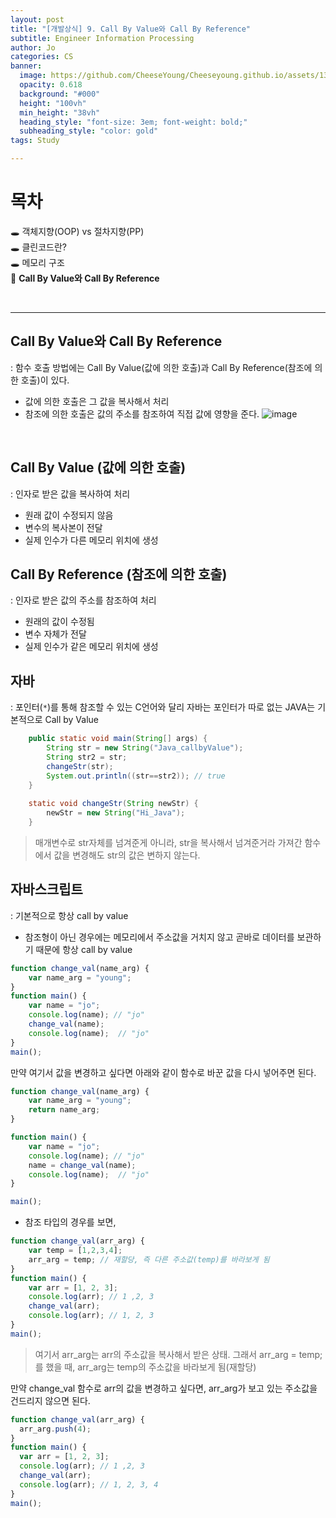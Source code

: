 ```yaml
---
layout: post
title: "[개발상식] 9. Call By Value와 Call By Reference"
subtitle: Engineer Information Processing
author: Jo
categories: CS
banner:
  image: https://github.com/CheeseYoung/Cheeseyoung.github.io/assets/132384527/c5baae55-a059-4321-80df-b5dfc0aceaf4
  opacity: 0.618
  background: "#000"
  height: "100vh"
  min_height: "38vh"
  heading_style: "font-size: 3em; font-weight: bold;"
  subheading_style: "color: gold"
tags: Study

---
```


# 목차
🕳 객체지향(OOP) vs 절차지향(PP) <br>
🕳 클린코드란? <br>
🕳 메모리 구조 <br>
📌 <b>Call By Value와 Call By Reference </b><br>

<br>
<hr>


## Call By Value와 Call By Reference
: 함수 호출 방법에는 Call By Value(값에 의한 호출)과 Call By Reference(참조에 의한 호출)이 있다.
- 값에 의한 호출은 그 값을 복사해서 처리
- 참조에 의한 호출은 값의 주소를 참조하여 직접 값에 영향을 준다.
![image](https://github.com/CheeseYoung/Cheeseyoung.github.io/assets/132384527/c5baae55-a059-4321-80df-b5dfc0aceaf4)

<br>

## Call By Value (값에 의한 호출)
: 인자로 받은 값을 복사하여 처리
- 원래 값이 수정되지 않음
- 변수의 복사본이 전달
- 실제 인수가 다른 메모리 위치에 생성

## Call By Reference (참조에 의한 호출)
: 인자로 받은 값의 주소를 참조하여 처리
- 원래의 값이 수정됨
- 변수 자체가 전달
- 실제 인수가 같은 메모리 위치에 생성

## 자바
: 포인터(``*``)를 통해 참조할 수 있는 C언어와 달리 자바는 포인터가 따로 없는 JAVA는 기본적으로 Call by Value

```java
	public static void main(String[] args) {
		String str = new String("Java_callbyValue");
		String str2 = str;		
		changeStr(str);	
		System.out.println((str==str2)); // true
	}
	
	static void changeStr(String newStr) {
		newStr = new String("Hi_Java");
	}
```
> 매개변수로 str자체를 넘겨준게 아니라, str을 복사해서 넘겨준거라
> 가져간 함수에서 값을 변경해도 str의 값은 변하지 않는다.


## 자바스크립트
: 기본적으로 항상 call by value
- 참조형이 아닌 경우에는 메모리에서 주소값을 거치지 않고 곧바로 데이터를 보관하기 때문에 항상 call by value

```JavaScript
function change_val(name_arg) {
    var name_arg = "young"; 
}
function main() {
    var name = "jo"; 
    console.log(name); // "jo" 
    change_val(name); 
    console.log(name);  // "jo" 
}
main();
```
만약 여기서 값을 변경하고 싶다면 아래와 같이 함수로 바꾼 값을 다시 넣어주면 된다.

```JavaScript
function change_val(name_arg) {
    var name_arg = "young"; 
    return name_arg;
}

function main() {
    var name = "jo"; 
    console.log(name); // "jo" 
    name = change_val(name); 
    console.log(name);  // "jo" 
}

main();
```

- 참조 타입의 경우를 보면,

```JavaScript
function change_val(arr_arg) { 
    var temp = [1,2,3,4];
    arr_arg = temp; // 재할당, 즉 다른 주소값(temp)를 바라보게 됨  
}
function main() { 
    var arr = [1, 2, 3];
    console.log(arr); // 1 ,2, 3
    change_val(arr); 
    console.log(arr); // 1, 2, 3
}
main();
```
> 여기서 arr_arg는 arr의 주소값을 복사해서 받은 상태.
> 그래서 arr_arg = temp;를 했을 때, arr_arg는 temp의 주소값을 바라보게 됨(재할당)

만약 change_val 함수로 arr의 값을 변경하고 싶다면, arr_arg가 보고 있는 주소값을 건드리지 않으면 된다.<br>
```JavaScript
function change_val(arr_arg) {
  arr_arg.push(4);
}
function main() {
  var arr = [1, 2, 3];
  console.log(arr); // 1 ,2, 3
  change_val(arr);
  console.log(arr); // 1, 2, 3, 4
}
main();
```







